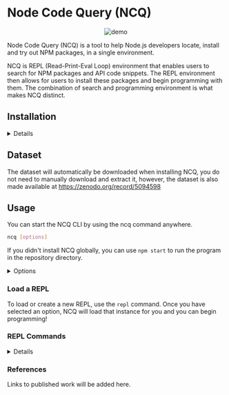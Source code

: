 # Node Code Query (NCQ)
<p align="center">
  <img src="https://raw.githubusercontent.com/damorimRG/node_code_query/master/media/demo-full.gif" alt="demo"/>
</p>

Node Code Query (NCQ) is a tool to help Node.js developers locate, install and try out NPM packages, in a single environment.

NCQ is REPL (Read-Print-Eval Loop) environment that enables users to search for NPM packages and API code snippets. The REPL environment then allows for users to install these packages and begin programming with them. The combination of search and programming environment is what makes NCQ distinct.

## Installation

<details>

### 1. Install Node.js and NPM

NCQ is a research project and may not be compatible with all Node.js versions. The last tested Node.js version was v14.17.0.

*Hint: Use nvm to install node/npm. Install [nvm](https://github.com/nvm-sh/nvm). Then, run the command `nvm install <version>`*

### 2. Clone this repository

```sh
git clone https://github.com/damorimRG/node_code_query.git
```

### 3. Change to the corresponding directory.


```sh
cd node_code_query
```

### 4. Install

```sh
npm install
```

This step may take some time. In addition to installing dependencies, it runs a setup script and downloads a snapshot of the NPM data to create a local database (for efficiency).

You can now use `npm start` to run the program.

### 5. Globally install the `ncq` command (optional).

To use the `ncq` command, and to run ncq from any location, you can install this repository globally.

```sh
npm install -g
```
  
</details>

## Dataset

The dataset will automatically be downloaded when installing NCQ, you do not need to manually download and extract it, however, the dataset is also made available at https://zenodo.org/record/5094598

## Usage
  
You can start the NCQ CLI by using the ncq command anywhere.
  
```sh
ncq [options]
```
  
If you didn't install NCQ globally, you can use `npm start` to run the program in the repository directory.
<details><summary>Options</summary>
    
|option|description|
|-|-|
|-d, --debug|Run in debug mode, enables extra logging. |
|-u, --usage|Enable additional logging for user study purposes. |
|-r, --recordLimit \<num\>|Limit the number of packages loaded. | 
    
</details>
  
### Load a REPL
  
To load or create a new REPL, use the `repl` command. Once you have selected an option, NCQ will load that instance for you and you can begin programming!

### REPL Commands
  
<details>
  
#### `.packages <query>`
  
Search for packages using the given query string, now interactively! If you select a package, you can now install it from ths menu.
 
#### `.install [packages]`
  
Given a package or list of packages, installs these in your REPL project.
  
#### `.uninstall [packages]`
  
Uninstalls a given package.
  
#### `.samples [packages]`
  
Searches for code snippets from the given packages, and shows them to you right in your REPL prompt.
  
#### `.help`
  
Show more commands.
    
</details>
  
### References
  
Links to published work will be added here.


